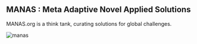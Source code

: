 ## MANAS : Meta Adaptive Novel Applied Solutions

MANAS.org is a think tank, curating solutions for global challenges.

![manas](https://github.com/user-attachments/assets/d868c8ca-40fa-498c-b446-8a95bfc58ce8)

